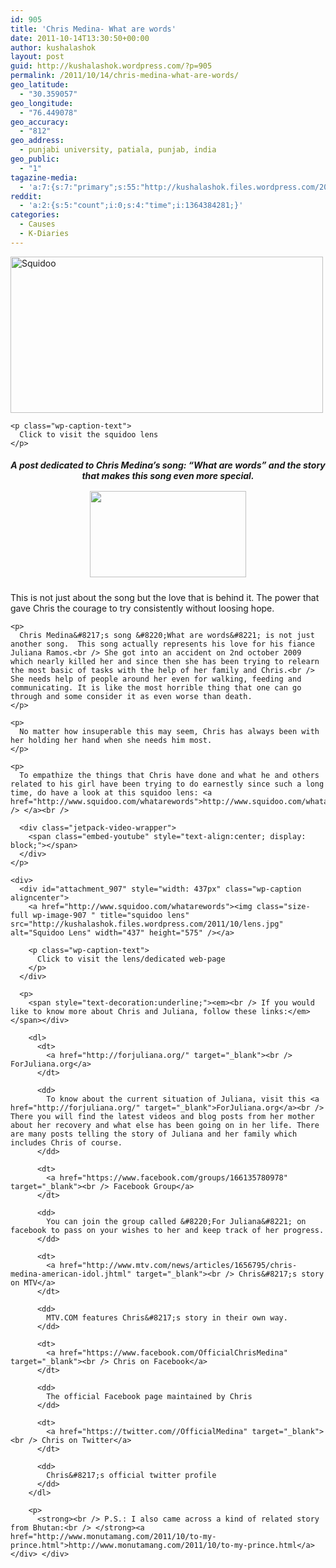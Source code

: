 ```yaml
---
id: 905
title: 'Chris Medina- What are words'
date: 2011-10-14T13:30:50+00:00
author: kushalashok
layout: post
guid: http://kushalashok.wordpress.com/?p=905
permalink: /2011/10/14/chris-medina-what-are-words/
geo_latitude:
  - "30.359057"
geo_longitude:
  - "76.449078"
geo_accuracy:
  - "812"
geo_address:
  - punjabi university, patiala, punjab, india
geo_public:
  - "1"
tagazine-media:
  - 'a:7:{s:7:"primary";s:55:"http://kushalashok.files.wordpress.com/2011/10/lens.jpg";s:6:"images";a:2:{s:58:"http://kushalashok.files.wordpress.com/2011/10/squidoo.jpg";a:6:{s:8:"file_url";s:58:"http://kushalashok.files.wordpress.com/2011/10/squidoo.jpg";s:5:"width";s:3:"542";s:6:"height";s:3:"272";s:4:"type";s:5:"image";s:4:"area";s:6:"147424";s:9:"file_path";s:0:"";}s:55:"http://kushalashok.files.wordpress.com/2011/10/lens.jpg";a:6:{s:8:"file_url";s:55:"http://kushalashok.files.wordpress.com/2011/10/lens.jpg";s:5:"width";s:3:"437";s:6:"height";s:3:"575";s:4:"type";s:5:"image";s:4:"area";s:6:"251275";s:9:"file_path";s:0:"";}}s:6:"videos";a:0:{}s:11:"image_count";s:1:"3";s:6:"author";s:8:"14208831";s:7:"blog_id";s:8:"13804338";s:9:"mod_stamp";s:19:"2011-10-14 08:00:50";}'
reddit:
  - 'a:2:{s:5:"count";i:0;s:4:"time";i:1364384281;}'
categories:
  - Causes
  - K-Diaries
---
```

<div id="lens_header">
  <div id="attachment_909" style="width: 500px" class="wp-caption aligncenter">
    <a href="http://www.squidoo.com/whatarewords"><img class="size-full wp-image-909" title="squidoo" src="http://kushalashok.files.wordpress.com/2011/10/squidoo.jpg" alt="Squidoo" width="500" height="250" /></a>
    
    <p class="wp-caption-text">
      Click to visit the squidoo lens
    </p>
  </div>
  
  <h5 style="text-align:center;">
    A post dedicated to Chris Medina&#8217;s song: &#8220;What are words&#8221; and the story that makes this song even more special.<br /> <span class="Apple-style-span" style="font-size:13px;font-weight:normal;"><em><br /> </em><a href="http://www.squidoo.com/whatarewords"><img src="http://i2.squidoocdn.com/resize/squidoo_images/-1/lens18694573_1318542877intro.jpg" alt="" width="250" height="138" /></a></span>
  </h5>
</div>

<div>
  <div>
    This is not just about the song but the love that is behind it. The power that gave Chris the courage to try consistently without loosing hope.</p> 
    
    <p>
      Chris Medina&#8217;s song &#8220;What are words&#8221; is not just another song.  This song actually represents his love for his fiance Juliana Ramos.<br /> She got into an accident on 2nd october 2009 which nearly killed her and since then she has been trying to relearn the most basic of tasks with the help of her family and Chris.<br /> She needs help of people around her even for walking, feeding and communicating. It is like the most horrible thing that one can go through and some consider it as even worse than death.
    </p>
    
    <p>
      No matter how insuperable this may seem, Chris has always been with her holding her hand when she needs him most.
    </p>
    
    <p>
      To empathize the things that Chris have done and what he and others related to his girl have been trying to do earnestly since such a long time, do have a look at this squidoo lens: <a href="http://www.squidoo.com/whatarewords">http://www.squidoo.com/whatarewords<br /> </a><br /> 
      
      <div class="jetpack-video-wrapper">
        <span class="embed-youtube" style="text-align:center; display: block;"></span>
      </div>
    </p>
    
    <div>
      <div id="attachment_907" style="width: 437px" class="wp-caption aligncenter">
        <a href="http://www.squidoo.com/whatarewords"><img class="size-full wp-image-907 " title="squidoo lens" src="http://kushalashok.files.wordpress.com/2011/10/lens.jpg" alt="Squidoo Lens" width="437" height="575" /></a>
        
        <p class="wp-caption-text">
          Click to visit the lens/dedicated web-page
        </p>
      </div>
      
      <p>
        <span style="text-decoration:underline;"><em><br /> If you would like to know more about Chris and Juliana, follow these links:</em></span></div> 
        
        <dl>
          <dt>
            <a href="http://forjuliana.org/" target="_blank"><br /> ForJuliana.org</a>
          </dt>
          
          <dd>
            To know about the current situation of Juliana, visit this <a href="http://forjuliana.org/" target="_blank">ForJuliana.org</a><br /> There you will find the latest videos and blog posts from her mother about her recovery and what else has been going on in her life. There are many posts telling the story of Juliana and her family which includes Chris of course.
          </dd>
          
          <dt>
            <a href="https://www.facebook.com/groups/166135780978" target="_blank"><br /> Facebook Group</a>
          </dt>
          
          <dd>
            You can join the group called &#8220;For Juliana&#8221; on facebook to pass on your wishes to her and keep track of her progress.
          </dd>
          
          <dt>
            <a href="http://www.mtv.com/news/articles/1656795/chris-medina-american-idol.jhtml" target="_blank"><br /> Chris&#8217;s story on MTV</a>
          </dt>
          
          <dd>
            MTV.COM features Chris&#8217;s story in their own way.
          </dd>
          
          <dt>
            <a href="https://www.facebook.com/OfficialChrisMedina" target="_blank"><br /> Chris on Facebook</a>
          </dt>
          
          <dd>
            The official Facebook page maintained by Chris
          </dd>
          
          <dt>
            <a href="https://twitter.com//OfficialMedina" target="_blank"><br /> Chris on Twitter</a>
          </dt>
          
          <dd>
            Chris&#8217;s official twitter profile
          </dd>
        </dl>
        
        <p>
          <strong><br /> P.S.: I also came across a kind of related story from Bhutan:<br /> </strong><a href="http://www.monutamang.com/2011/10/to-my-prince.html">http://www.monutamang.com/2011/10/to-my-prince.html</a></div> </div>